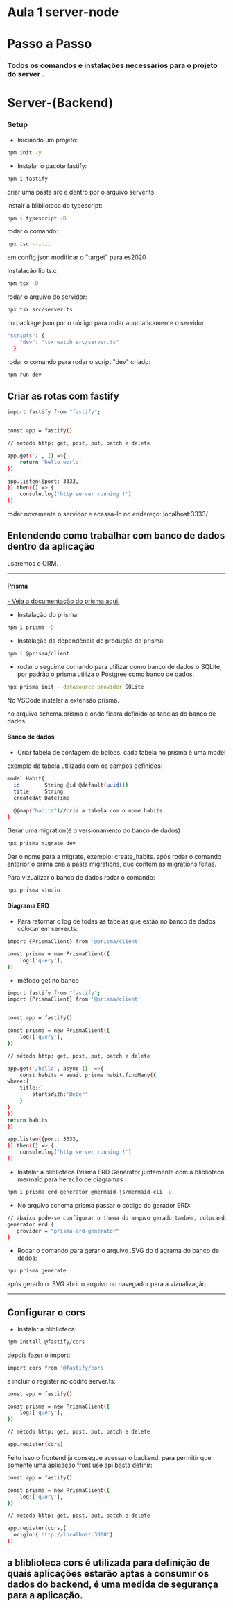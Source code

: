 <!-- <p align="center">
  <img src="../mobile/src/assets/logo.svg" alt="Next Level Week Copa Logo"/>
</p> -->
# Aula 1 server-node
# Passo a Passo 
### Todos os comandos e instalações necessários para o projeto do server .

# Server-(Backend)
### Setup

- Iniciando um projeto:
```bash
npm init -y
```
- Instalar o pacote fastify:
```bash
npm i fastify
```
criar uma pasta src e dentro por o arquivo server.ts

instalr a bliblioteca do typescript:
```bash
npm i typescript -D
```
rodar o comando:
```bash
npx tsc --init
```
em config.json modificar o "target" para es2020

 Instalação lib tsx:
```bash
npm tsx -D
```
rodar o arquivo do servidor:
```bash
npx tsx src/server.ts
```
no package.json por o código para rodar auomaticamente o servidor:

```bash
"scripts": {
    "dev": "tsx watch src/server.ts"
  }
```
rodar o comando para rodar o script "dev" criado:
```bash
npm run dev
```
## Criar as rotas com fastify

```bash
import fastify from "fastify";


const app = fastify()

// método http: get, post, put, patch e delete

app.get('/', () =>{
    return 'hello world'
})

app.listen({port: 3333,
}).then(() => {
    console.log('http server running !')
})
```
rodar novamente o servidor
e acessa-lo no endereço:
localhost:3333/

## Entendendo como trabalhar com banco de dados dentro da aplicação
usaremos o ORM.

---
#### Prisma
[- Veja a documentação do prisma aqui.](http://bit.ly/3fuYWoN)

- Instalação do prisma:
```bash
npm i prisma -D
```
- Instalação da dependência de produção do prisma:
```bash
npm i @prisma/client
```
- rodar o seguinte comando para utilizar como banco de dados o SQLite, por padrão o prisma utiliza o Postgree como banco de dados.
```bash
npx prisma init --datasource-provider SQLite
```
No VSCode instalar a extensão prisma.

no arquivo schema.prisma é onde ficará definido as tabelas do banco de dados.

#### Banco de dados
- Criar tabela de contagem de bolões.
cada tabela no prisma é uma model

exemplo da tabela utilizada com os campos definidos:
```bash
model Habit{
  id        String @id @default(uuid())
  title     String
  createdAt DateTime 
  
  @@map("habits")//cria a tabela com o nome habits
}
```
Gerar uma migration(é o versionamento do banco de dados)
```bash
npx prisma migrate dev
```
Dar o nome para a migrate, exemplo: create_habits.
após rodar o comando anterior o prima cria a pasta migrations, que contém as migrations feitas.

Para vizualizar o banco de dados rodar o comando:
```bash
npx prisma studio
```
#### Diagrama ERD

- Para retornar o log de todas as tabelas que estão no banco de dados colocar em server.ts:
```bash
import {PrismaClient} from '@prisma/client'

const prisma = new PrismaClient({
    log:['query'],
})
```
- método get no banco 
```bash
import fastify from "fastify";
import {PrismaClient} from '@prisma/client'


const app = fastify()

const prisma = new PrismaClient({
    log:['query'],
})

// método http: get, post, put, patch e delete

app.get('/hello', async ()  =>{
    const habits = await prisma.habit.findMany({
where:{
    title:{
        startsWith:'Beber'
    }
}
})
return habits
})

app.listen({port: 3333,
}).then(() => {
    console.log('http server running !')
})
```
- Instalar a bliblioteca Prisma ERD Generator juntamente com a bliblioteca mermaid para heração de diagramas :
```bash
npm i prisma-erd-generator @mermaid-js/mermaid-cli -D
```

- No arquivo schema,prisma passar o código do gerador ERD:
```bash
// abaixo pode-se configurar o thema do arquvo gerado também, colocando theme = ""
generator erd {
   provider = "prisma-erd-generator"
}
```
- Rodar o comando para gerar o arquivo .SVG do diagrama do banco de dados:
```bash
npx prisma generate
```
após gerado o .SVG abrir o arquivo no navegador para a vizualização.

---
## Configurar o cors
- Instalar a bliblioteca: 
```bash
npm install @fastify/cors
```
depois fazer o import:
```bash
import cors from '@fastify/cors'
```
e incluir o register no códifo server.ts:
```bash
const app = fastify()

const prisma = new PrismaClient({
    log:['query'],
})

// método http: get, post, put, patch e delete

app.register(cors)
```
Feito isso o frontend já consegue acessar o backend.
para permitir que somente uma aplicação front use api basta definir:
```bash
const app = fastify()

const prisma = new PrismaClient({
    log:['query'],
})

// método http: get, post, put, patch e delete

app.register(cors,{
  origin:{'http://localhost:3000'}
})
```
a bliblioteca cors é utilizada para definição de quais aplicações estarão aptas a consumir os dados do backend,
é uma medida de segurança para a aplicação.
---


```bash

```




